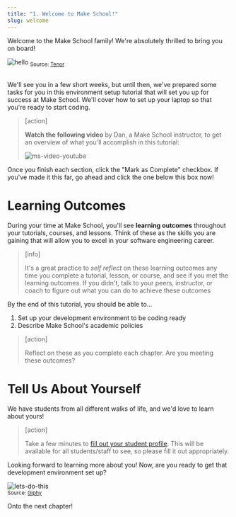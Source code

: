 ```yaml
---
title: "1. Welcome to Make School!"
slug: welcome
---
```


Welcome to the Make School family! We're absolutely thrilled to bring you on board!

![hello](https://media1.tenor.com/images/7579a792cffb3e35c5ae81669a8a3bb4/tenor.gif?itemid=12198352)
<sub> Source: [Tenor](https://tenor.com/view/yay-bobs-burger-excited-happiness-hello-gif-12198352) </sub><br/><br/>

We'll see you in a few short weeks, but until then, we've prepared some tasks for you in this environment setup tutorial that will set you up for success at Make School. We'll cover how to set up your laptop so that you're ready to start coding.

> [action]
>
> **Watch the following video** by Dan, a Make School instructor, to get an overview of what you'll accomplish in this tutorial:
>
> ![ms-video-youtube](https://www.youtube.com/watch?v=S7eSqgI0Tyk)

Once you finish each section, click the "Mark as Complete" checkbox. If you've made it this far, go ahead and click the one below this box now!

# Learning Outcomes

During your time at Make School, you'll see **learning outcomes** throughout your tutorials, courses, and lessons. Think of these as the skills you are gaining that will allow you to excel in your software engineering career.

> [info]
>
> It's a great practice to _self reflect_ on these learning outcomes any time you complete a tutorial, lesson, or course, and see if you met the learning outcomes. If you didn't, talk to your peers, instructor, or coach to figure out what you can do to achieve these outcomes

By the end of this tutorial, you should be able to...

1. Set up your development environment to be coding ready
1. Describe Make School's academic policies

> [action]
>
> Reflect on these as you complete each chapter. Are you meeting these outcomes?

# Tell Us About Yourself

We have students from all different walks of life, and we'd love to learn about yours!

> [action]
>
> Take a few minutes to [fill out your student profile](https://forms.gle/h56BE7LxgbPBLs2X9). This will be available for all students/staff to see, so please fill it out appropriately.

Looking forward to learning more about you! Now, are you ready to get that development environment set up?

![lets-do-this](https://media.giphy.com/media/Cx0JktG3wBWvu/giphy.gif)
<br/><sub> Source: [Giphy](https://media.giphy.com/media/Cx0JktG3wBWvu/giphy.gif) </sub>

Onto the next chapter!
